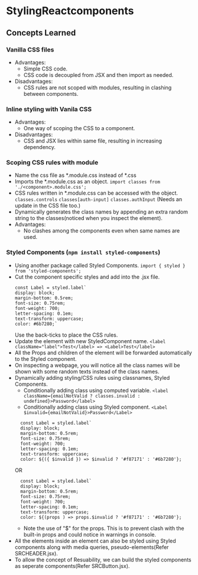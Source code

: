 # StylingReactcomponents

## Concepts Learned

### Vanilla CSS files
  * Advantages:
    - Simple CSS code.
    - CSS code is decoupled from JSX and then import as needed.
  * Disadvantages:
    - CSS rules are not scoped with modules, resulting in clashing between 
      components.
### Inline styling with Vanila CSS
  * Advantages:
    - One way of scoping the CSS to a component.
  * Disadvantages:
    - CSS and JSX lies within same file, resulting in increasing dependency.
### Scoping CSS rules with module
  * Name the css file as *.module.css instead of *.css
  * Imports the *.module.css as an object.
    `import classes from './<component>.module.css';`
  * CSS rules written in *.module.css can be accessed with the object.
    `classes.controls`
    `classes[auth-input]`
    `classes.authInput` (Needs an update in the CSS file too.)
  * Dynamically generates the class names by appending an extra random string 
    to the classes(noticed when you inspect the element).
  * Advantages:
    - No clashes among the components even when same names are used.
### Styled Components (`npm install styled-components`)
  * Using another package called Styled Components.
    `import { styled } from 'styled-components';`
  * Cut the component specific styles and add into the .jsx file.
    ```
    const Label = styled.label`
    display: block;
    margin-bottom: 0.5rem;
    font-size: 0.75rem;
    font-weight: 700;
    letter-spacing: 0.1em;
    text-transform: uppercase;
    color: #6b7280;`
    ```
    Use the back-ticks to place the CSS rules.
  * Update the element with new StyledComponent name.
    `<label className="label">Test</label> => <Label>Test</label>`
  * All the Props and children of the element will be forwarded automatically to
    the Styled component.
  * On inspecting a webpage, you will notice all the class names will be shown 
    with some random texts instead of the class names.
  * Dynamically adding styling/CSS rules using classnames, Styled Components.
    - Conditionally adding class using computed variable.
      `<label className={emailNotValid ? classes.invalid : undefined}>Password</label>`
    - Conditionally adding class using Styled component.
    `<Label $invalid={emailNotValid}>Password</Label>`
    ```
      const Label = styled.label`
      display: block;
      margin-bottom: 0.5rem;
      font-size: 0.75rem;
      font-weight: 700;
      letter-spacing: 0.1em;
      text-transform: uppercase;
      color: ${({ $invalid }) => $invalid ? '#f87171' : '#6b7280'};
    ```
    OR
    ```
      const Label = styled.label`
      display: block;
      margin-bottom: 0.5rem;
      font-size: 0.75rem;
      font-weight: 700;
      letter-spacing: 0.1em;
      text-transform: uppercase;
      color: ${(props ) => props.$invalid ? '#f87171' : '#6b7280'};
    ```
    - Note the use of "$" for the props. This is to prevent clash with the 
      built-in props and could notice in warnings in console.
  * All the elements inside an element can also be styled using Styled 
    components along with media queries, pseudo-elements(Refer SRCHEADER.jsx).
  * To allow the concept of Resuability, we can build the styled components as 
    seperate components(Refer SRCButton.jsx).


